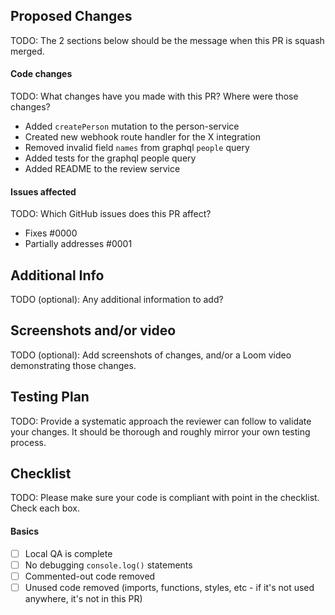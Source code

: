 ## Proposed Changes

TODO: The 2 sections below should be the message when this PR is squash merged.

#### Code changes

TODO: What changes have you made with this PR? Where were those changes?

- Added `createPerson` mutation to the person-service
- Created new webhook route handler for the X integration
- Removed invalid field `names` from graphql `people` query
- Added tests for the graphql people query
- Added README to the review service

#### Issues affected

TODO: Which GitHub issues does this PR affect?

- Fixes #0000
- Partially addresses #0001

## Additional Info

TODO (optional): Any additional information to add?

## Screenshots and/or video

TODO (optional): Add screenshots of changes, and/or a Loom video demonstrating those changes.

## Testing Plan

TODO: Provide a systematic approach the reviewer can follow to validate your changes. It should be thorough and roughly mirror your own testing process.

## Checklist

TODO: Please make sure your code is compliant with point in the checklist. Check each box.

#### Basics

- [ ] Local QA is complete
- [ ] No debugging `console.log()` statements
- [ ] Commented-out code removed
- [ ] Unused code removed (imports, functions, styles, etc - if it's not used anywhere, it's not in this PR)
